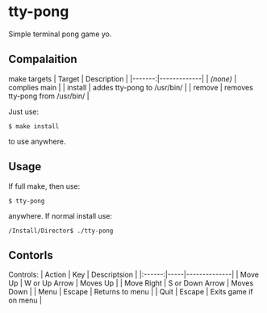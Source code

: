 # tty-pong
Simple terminal pong game yo.

## Compalaition

make targets
| Target | Description |
|-------:|-------------|
| _(none)_ | complies main |
| install | addes tty-pong to /usr/bin/ |
| remove | removes tty-pong from /usr/bin/ |


Just use:
```
$ make install
```
to use anywhere.

## Usage

If full make, then use:
```
$ tty-pong
```
anywhere. If normal install use:
```
/Install/Director$ ./tty-pong
```

## Contorls

Controls:
| Action | Key | Descriptsion |
|:------:|-----|--------------|
| Move Up | W or Up Arrow | Moves Up |
| Move Right | S or Down Arrow | Moves Down |
| Menu | Escape | Returns to menu |
| Quit | Escape | Exits game if on menu |
